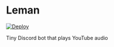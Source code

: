 # Leman

[![Deploy](https://www.herokucdn.com/deploy/button.svg)](https://heroku.com/deploy)

Tiny Discord bot that plays YouTube audio
